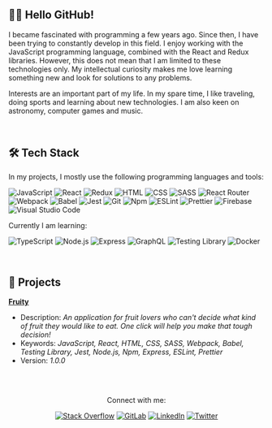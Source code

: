 <!-- ABOUT ME -->
## 👋🏻 Hello GitHub!
I became fascinated with programming a few years ago. Since then, I have been trying to constantly develop in this field. I enjoy working with the JavaScript programming language, combined with the React and Redux libraries. However, this does not mean that I am limited to these technologies only. My intellectual curiosity makes me love learning something new and look for solutions to any problems.

Interests are an important part of my life. In my spare time, I like traveling, doing sports and learning about new technologies. I am also keen on astronomy, computer games and music.

<br/>

<!-- TECHNOLOGY STACK -->
## 🛠️ Tech Stack
In my projects, I mostly use the following programming languages and tools:

![JavaScript](https://img.shields.io/badge/JavaScript-424242?style=flat&logo=javascript&logoColor=F7DF1E)
![React](https://img.shields.io/badge/React-424242?style=flat&logo=react&logoColor=61DAFB)
![Redux](https://img.shields.io/badge/Redux-424242?style=flat&logo=redux&logoColor=764ABC)
![HTML](https://img.shields.io/badge/HTML-424242?style=flat&logo=html5&logoColor=E34F26)
![CSS](https://img.shields.io/badge/CSS-424242?style=flat&logo=css3&logoColor=1572B6)
![SASS](https://img.shields.io/badge/SASS-424242?style=flat&logo=SASS&logoColor=CC6699)
![React Router](https://img.shields.io/badge/React%20Router-424242?logo=react-router&logoColor=CA4245)
![Webpack](https://img.shields.io/badge/Webpack-424242?style=flat&logo=webpack&logoColor=8DD6F9)
![Babel](https://img.shields.io/badge/Babel-424242?style=flat&logo=babel&logoColor=F9DC3E)
![Jest](https://img.shields.io/badge/Jest-424242?style=flat&logo=jest&logoColor=C21325)
![Git](https://img.shields.io/badge/Git-424242?style=flat&logo=git&logoColor=F05032)
![Npm](https://img.shields.io/badge/Npm-424242?style=flat&logo=npm&logoColor=CB3837)
![ESLint](https://img.shields.io/badge/ESLint-424242?style=flat&logo=eslint&logoColor=4B32C3)
![Prettier](https://img.shields.io/badge/Prettier-424242?style=flat&logo=prettier&logoColor=F7B93E)
![Firebase](https://img.shields.io/badge/Firebase-424242?style=flat&logo=firebase&logoColor=FFCA28)
![Visual Studio Code](https://img.shields.io/badge/Visual%20Studio%20Code-424242?style=flat&logo=visual%20studio%20code&logoColor=007ACC)

Currently I am learning:

![TypeScript](https://img.shields.io/badge/TypeScript-424242?style=flat&logo=typescript&logoColor=3178C6)
![Node.js](https://img.shields.io/badge/Node.js-424242?style=flat&logo=node.js&logoColor=339933)
![Express](https://img.shields.io/badge/Express-424242?style=flat&logo=express&logoColor=FFFFFF)
![GraphQL](https://img.shields.io/badge/GraphQL-424242?style=flat&logo=graphql&logoColor=E10098)
![Testing Library](https://img.shields.io/badge/Testing%20Library-424242?style=flat&logo=testinglibrary&logoColor=E33332)
![Docker](https://img.shields.io/badge/Docker-424242?style=flat&logo=docker&logoColor=2496ED)

<br/>

<!-- MY PROJECTS -->
## 💼 Projects
<a href="https://github.com/lszymanski7/fruity-app"><b>Fruity</b></a>
- Description: <i>An application for fruit lovers who can't decide what kind of fruit they would like to eat. One click will help you make that tough decision!</i>
- Keywords: <i>JavaScript, React, HTML, CSS, SASS, Webpack, Babel, Testing Library, Jest, Node.js, Npm, Express, ESLint, Prettier</i>
- Version: <i>1.0.0</i>

<br/>

<!-- STATISTICS -->
<!-- ## 📊 Statistics
[![GitHub Stats Card](https://github-readme-stats.vercel.app/api?username=lszymanski7&theme=default&show_icons=true&custom_title=Activity&include_all_commits=true)](https://github.com/lszymanski7)

[![GitHub Most Used Languages Card](https://github-readme-stats.vercel.app/api/top-langs/?username=lszymanski7&theme=default&custom_title=Most%20Used%20Languages&card_width=495&langs_count=3)](https://github.com/lszymanski7)

<br/> -->

<!-- ACHIEVEMENTS -->
<!-- ## 🏆 Achievements
[![GitHub Profile Trophy Card](https://github-profile-trophy.vercel.app/?username=lszymanski7&theme=flat&margin-w=10&no-bg=false)](https://github.com/lszymanski7)

<br/> -->

<!-- LINKS -->
##
<div align="center">
  <p>Connect with me:</p>
  
  [![Stack Overflow](https://img.shields.io/badge/Stack%20Overflow-F58025?style=flat&logo=stackoverflow&logoColor=white)](https://stackoverflow.com/users/18706083)
  [![GitLab](https://img.shields.io/badge/GitLab-424242?style=flat&logo=gitlab)](https://gitlab.com/lszymanski7)
  [![LinkedIn](https://img.shields.io/badge/LinkedIn-0A66C2?style=flat&logo=linkedin)](https://linkedin.com/in/lszymanski7)
  [![Twitter](https://img.shields.io/twitter/follow/lszymanski7_?label=Twitter&style=social)](https://twitter.com/lszymanski7_)
  
</div>
